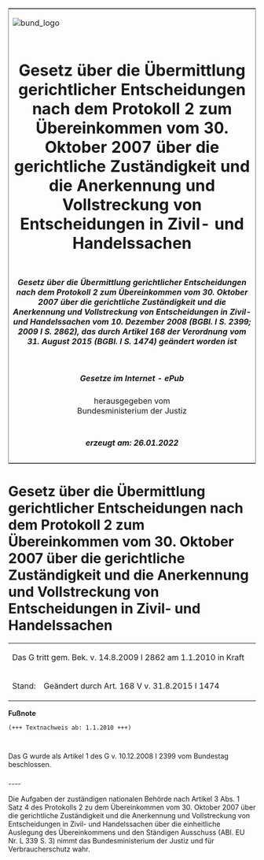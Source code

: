 <span id="DECKBLATT.html"></span>

<table border="0" frame="border" width="100%">

<tr valign="top">

<td align="left">

![bund\_logo](BfJ_2021_Web_de_de.gif)

</td>

<td align="right">

 

</td>

</tr>

<tr align="center" valign="middle">

<td colspan="2">

# Gesetz über die Übermittlung gerichtlicher Entscheidungen nach dem Protokoll 2 zum Übereinkommen vom 30. Oktober 2007 über die gerichtliche Zuständigkeit und die Anerkennung und Vollstreckung von Entscheidungen in Zivil- und Handelssachen

</td>

</tr>

<tr align="center" valign="middle">

<td colspan="2">

##### Gesetz über die Übermittlung gerichtlicher Entscheidungen nach dem Protokoll 2 zum Übereinkommen vom 30. Oktober 2007 über die gerichtliche Zuständigkeit und die Anerkennung und Vollstreckung von Entscheidungen in Zivil- und Handelssachen vom 10. Dezember 2008 (BGBl. I S. 2399; 2009 I S. 2862), das durch Artikel 168 der Verordnung vom 31. August 2015 (BGBl. I S. 1474) geändert worden ist

</td>

</tr>

<tr align="center" valign="middle">

<td colspan="2">

  
  

##### Gesetze im Internet - ePub  
  
herausgegeben vom  
Bundesministerium der Justiz

</td>

</tr>

<tr align="center" valign="bottom">

<td colspan="2">

  
  

##### erzeugt am: 26.01.2022

</td>

</tr>

</table>

<span id="BJNR239910008.html"></span>

# Gesetz über die Übermittlung gerichtlicher Entscheidungen nach dem Protokoll 2 zum Übereinkommen vom 30. Oktober 2007 über die gerichtliche Zuständigkeit und die Anerkennung und Vollstreckung von Entscheidungen in Zivil- und Handelssachen

<div>

<div class="jnhtml">

<table width="100%">

<colgroup>

<col width="10%">

</col>

<col width="90%">

</col>

</colgroup>

<tr>

<td colspan="2">

Das G tritt gem. Bek. v. 14.8.2009 I 2862 am 1.1.2010 in Kraft

</div>

</div>

</td>

</tr>

<tr>

<td>

Stand:

</td>

<td>

Geändert durch Art. 168 V v. 31.8.2015 I 1474

</td>

</tr>

</table>

</div>

</div>

<div>

  
**Fußnote**

<div class="jnhtml">

<div>

<div class="jurAbsatz">

  

``` 
(+++ Textnachweis ab: 1.1.2010 +++)

 
```

Das G wurde als Artikel 1 des G v. 10.12.2008 I 2399 vom Bundestag
beschlossen.

</div>

</div>

</div>

</div>

<span id="BJNR239910008BJNE000101311.html"></span>

###   
\----

<div>

<div class="jnhtml">

<div>

<div class="jurAbsatz">

Die Aufgaben der zuständigen nationalen Behörde nach Artikel 3 Abs. 1
Satz 4 des Protokolls 2 zu dem Übereinkommen vom 30. Oktober 2007 über
die gerichtliche Zuständigkeit und die Anerkennung und Vollstreckung von
Entscheidungen in Zivil- und Handelssachen über die einheitliche
Auslegung des Übereinkommens und den Ständigen Ausschuss (ABl. EU Nr. L
339 S. 3) nimmt das Bundesministerium der Justiz und für
Verbraucherschutz wahr.

</div>

</div>

</div>

</div>
